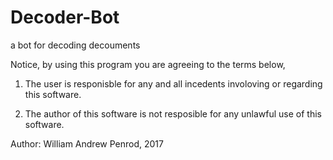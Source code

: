 # Decoder-Bot
a bot for decoding decouments

Notice, by using this program you are agreeing to the terms below,

1. The user is responisble for any and all incedents involoving or regarding this software.





2. The author of this software is not resposible for any unlawful use of this software.









Author: William Andrew Penrod, 2017
